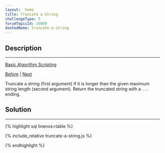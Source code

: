 ```yaml
---
layout:  home
title: Truncate a String
challengeType: 5
forumTopicId: 16089
dashedName: truncate-a-string
---
```


<div class="row">
<div class="columnStmt" markdown="1">

## Description
------

[Basic Algorithm Scripting](../basic-algorithm-scripting/README.md) 

[Before](./repeat-a-string-repeat-a-string.md)  | [Next](./finders-keepers.md) 

Truncate a string (first argument) if it is longer than the given maximum string length (second argument). Return the truncated string with a `...` ending.

</div>
<div class="columnSol" markdown="1">

## Solution
------

{% highlight sql linenos=table %}

{% include_relative truncate-a-string.js %}

{% endhighlight %}

</div>
</div>


